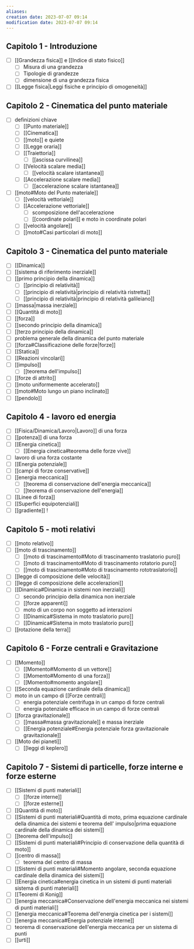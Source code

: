 ```yaml
---
aliases: 
creation date: 2023-07-07 09:14
modification date: 2023-07-07 09:14
---
```


## Capitolo 1 - Introduzione
- [ ] [[Grandezza fisica]] e [[Indice di stato fisico]]
	- [ ] Misura di una grandezza
	- [ ] Tipologie di grandezze
	- [ ] dimensione di una grandezza fisica
- [ ] [[Legge fisica|Leggi fisiche e principio di omogeneità]]

## Capitolo 2 - Cinematica del punto materiale
- [ ] definizioni chiave
	- [ ] [[Punto materiale]]
	- [ ] [[Cinematica]]
	- [ ] [[moto]] e quiete
	- [ ] [[Legge oraria]]
	- [ ] [[Traiettoria]]
		- [ ] [[ascissa curvilinea]]
	- [ ] [[Velocità scalare media]]
		- [ ] [[velocità scalare istantanea]]
	- [ ] [[Accelerazione scalare media]]
		- [ ] [[accelerazione scalare istantanea]]
- [ ] [[moto#Moto del Punto materiale]]
	- [ ] [[velocità vettoriale]]
	- [ ] [[Accelerazione vettoriale]]
		- [ ] scomposizione dell'accelerazione
		- [ ] [[coordinate polari]] e moto in coordinate polari
	- [ ] [[velocità angolare]]
	- [ ] [[moto#Casi particolari di moto]]

## Capitolo 3 - Cinematica del punto materiale
- [ ] [[Dinamica]] 
- [ ] [[sistema di riferimento inerziale]]
- [ ] [[primo principio della dinamica]]
	- [ ] [[principio di relatività]]
	- [ ] [[principio di relatività|principio di relatività ristretta]]
	- [ ] [[principio di relatività|principio di relatività galileiano]]
- [ ] [[massa|massa inerziale]]
- [ ] [[Quantità di moto]]
- [ ] [[forza]]
- [ ] [[secondo principio della dinamica]]
- [ ] [[terzo principio della dinamica]]
- [ ] problema generale della dinamica del punto materiale
- [ ] [[forza#Classificazione delle forze|forze]]
- [ ] [[Statica]]
- [ ] [[Reazioni vincolari]]
- [ ] [[impulso]]
	- [ ] [[teorema dell'impulso]]
- [ ] [[forze di attrito]]
- [ ] [[moto uniformemente accelerato]]
- [ ] [[moto#Moto lungo un piano inclinato]]
- [ ] [[pendolo]]

## Capitolo 4 - lavoro ed energia
- [ ] [[Fisica/Dinamica/Lavoro|Lavoro]] di una forza
- [ ] [[potenza]] di una forza
- [ ] [[Energia cinetica]]
	- [ ] [[Energia cinetica#teorema delle forze vive]]
- [ ] lavoro di una forza costante
- [ ] [[Energia potenziale]]
- [ ] [[campi di forze conservative]]
- [ ] [[energia meccanica]]
	- [ ] [[teorema di conservazione dell'energia meccanica]]
	- [ ] [[teorema di conservazione dell'energia]]
- [ ] [[Linee di forza]]
- [ ] [[Superfici equipotenziali]]
- [ ] [[gradiente]] !

## Capitolo 5 - moti relativi
- [ ] [[moto relativo]]
- [ ] [[moto di trascinamento]]
	- [ ] [[moto di trascinamento#Moto di trascinamento traslatorio puro]]
	- [ ] [[moto di trascinamento#Moto di trascinamento rotatorio puro]]
	- [ ] [[moto di trascinamento#Moto di trascinamento rototraslatorio]]
- [ ] [[legge di composizione delle velocità]]
- [ ] [[legge di composizione delle accelerazioni]]
- [ ] [[Dinamica#Dinamica in sistemi non inerziali]]
	- [ ] secondo principio della dinamica non inerziale
	- [ ] [[forze apparenti]]
	- [ ] moto di un corpo non soggetto ad interazioni
	- [ ] [[Dinamica#Sistema in moto traslatorio puro]]
	- [ ] [[Dinamica#Sistema in moto traslatorio puro]]
- [ ] [[rotazione della terra]]

## Capitolo 6 - Forze centrali e Gravitazione
- [ ] [[Momento]]
	- [ ] [[Momento#Momento di un vettore]]
	- [ ] [[Momento#Momento di una forza]]
	- [ ] [[Momento#momento angolare]]
- [ ] [[Seconda equazione cardinale della dinamica]]
- [ ] moto in un campo di [[Forze centrali]] 
	- [ ] energia potenziale centrifuga in un campo di forze centrali
	- [ ] energia potenziale efficace in un campo di forze centrali
- [ ] [[forza gravitazionale]]
	- [ ] [[massa#massa gravitazionale]] e massa inerziale
	- [ ] [[Energia potenziale#Energia potenziale forza gravitazionale gravitazionale]]
- [ ] [[Moto dei pianeti]]
	- [ ] [[leggi di keplero]]

## Capitolo 7 - Sistemi di particelle, forze interne e forze esterne
- [ ] [[Sistemi di punti materiali]]
	- [ ] [[forze interne]]
	- [ ] [[forze esterne]]
- [ ] [[Quantità di moto]]
- [ ] [[Sistemi di punti materiali#Quantità di moto, prima equazione cardinale della dinamica dei sistemi e teorema dell' impulso|prima equazione cardinale della dinamica dei sistemi]]
- [ ] [[teorema dell'impulso]]
- [ ] [[Sistemi di punti materiali#Principio di conservazione della quantità di moto]]
- [ ] [[centro di massa]]
	- [ ] teorema del centro di massa
- [ ] [[Sistemi di punti materiali#Momento angolare, seconda equazione cardinale della dinamica dei sistemi]]
- [ ] [[Energia cinetica#energia cinetica in un sistemi di punti materiali sistema di punti materiali]]
- [ ] [[Teoremi di Konig]]
- [ ] [[energia meccanica#Conservazione dell'energia meccanica nei sistemi di punti materiali]]
- [ ] [[energia meccanica#Teorema dell'energia cinetica per i sistemi]]
- [ ] [[energia meccanica#Energia potenziale interne]]
- [ ] teorema di conservazione dell'energia meccanica per un sistema di punti
- [ ] [[urti]] 